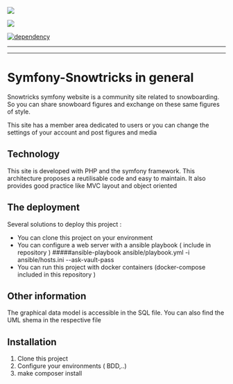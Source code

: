 <a href="https://codeclimate.com/github/DurandSacha/Symfony-Snowtricks/maintainability"><img src="https://api.codeclimate.com/v1/badges/2295e37585a45075da96/maintainability" /></a><br/>

<a href="https://codeclimate.com/github/DurandSacha/Symfony-Snowtricks/test_coverage"><img src="https://api.codeclimate.com/v1/badges/2295e37585a45075da96/test_coverage" /></a><br/>

[![dependency](https://badgen.now.sh/david/dep/styfle/packagephobia)](https://github.com/DurandSacha/Symfony-Snowtricks)<br/>
<hr>

-----------------

# Symfony-Snowtricks in general
Snowtricks symfony website is a community site related to snowboarding. So you can share snowboard figures and exchange on these same figures of style.

This site has a member area dedicated to users or you can change the settings of your account and post figures and media

## Technology 

This site is developed with PHP and the symfony framework. This architecture proposes a reutilisable code and easy to maintain. It also provides good practice like MVC layout and object oriented

## The deployment 

Several solutions to deploy this project : 
-  You can clone this project on your environment 
-  You can configure a web server with a ansible playbook ( include in repository )
   #####ansible-playbook ansible/playbook.yml -i ansible/hosts.ini --ask-vault-pass
-  You can run this project with docker containers (docker-compose included in this repository )

## Other information 

The graphical data model is accessible in the SQL file. You can also find the UML shema in the respective file

## Installation

1. Clone this project 
2. Configure your environments ( BDD,..)
3. make composer install







